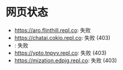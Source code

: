 # 网页状态
- https://aro.flinthill.repl.co: 失败
- https://chatai.cokio.repl.co: 失败 (403)
- : 失败
- https://ypto.tnpyv.repl.co: 失败 (403)
- https://mization.edpjg.repl.co: 失败 (403)
